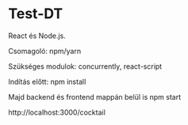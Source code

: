 # Test-DT
React és Node.js.

Csomagoló: npm/yarn

Szükséges modulok: concurrently, react-script

Indítás előtt: npm install

Majd backend és frontend mappán belül is npm start

http://localhost:3000/cocktail
 
